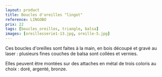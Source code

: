 ```yaml
---
layout: product
title: Boucles d'oreilles "lingot"
reference: LINGOBO
prix: 22
tags: [boucles_oreilles, triangle, balsa]
images: [oreillesserie1-13.jpg, oreille-5.jpg]
---
```

Ces boucles d'oreilles sont faites à la main, en bois découpé et gravé au laser : plusieurs fines couches de balsa sont collées et vernies.

Elles peuvent être montées sur des attaches en métal de trois coloris au choix : doré, argenté, bronze.